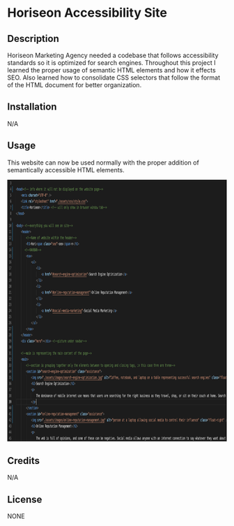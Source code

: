 # Horiseon Accessibility Site

## Description

Horiseon Marketing Agency needed a codebase that follows accessibility standards so it is optimized for search engines. Throughout this project I learned the proper usage of semantic HTML elements and how it effects SEO. Also learned how to consolidate CSS selectors that follow the format of the HTML document for better organization.

## Installation

N/A

## Usage

This website can now be used normally with the proper addition of semantically accessible HTML elements.

<img src="Develop/assets/images/Screen Shot 2023-01-20 at 8.40.24 PM.png" alt="semantic code example" style="height: 600px; width: 1000px"/>



## Credits

N/A

## License

NONE
